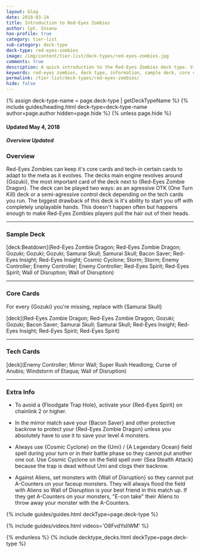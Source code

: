 ```yaml
---
layout: blog
date: 2018-03-24
title: Introduction to Red-Eyes Zombies
author: Cpt. Insano
has-profile: true
category: tier-list
sub-category: deck-type
deck-type: red-eyes-zombies
image: /img/content/tier-list/deck-types/red-eyes-zombies.jpg
comments: true
description: A quick introduction to the Red-Eyes Zombies deck type. View sample deck, core cards, tech cards, quick tips, guides, videos and other information.
keywords: red-eyes zombies, deck type, information, sample deck, core cards, tech cards, quick tips, guides, videos
permalink: /tier-list/deck-types/red-eyes-zombies/
hide: false
---
```


{% assign deck-type-name = page.deck-type | getDeckTypeName %}
{% include guides/heading.html deck-type=deck-type-name author=page.author hidden=page.hide %}
{% unless page.hide %}

#### Updated May 4, 2018 
##### Overview Updated

### Overview
Red-Eyes Zombies can keep it's core cards and tech-in certain cards to adapt to the meta as it evolves. The decks main engine revolves around {Gozuki}, the most important card of the deck next to {Red-Eyes Zombie Dragon}. The deck can be played two ways: as an agressive OTK (One Turn Kill) deck or a semi-agressive control deck depending on the tech cards you run. The biggest drawback of this deck is it's ability to start you off with completely unplayable hands. This doesn't happen often but happens enough to make Red-Eyes Zombies players pull the hair out of their heads.

---

### Sample Deck

[deck:Beatdown](Red-Eyes Zombie Dragon; Red-Eyes Zombie Dragon; Gozuki; Gozuki; Gozuki; Samurai Skull; Samurai Skull; Bacon Saver; Red-Eyes Insight; Red-Eyes Insight; Cosmic Cyclone; Storm; Storm; Enemy Controller; Enemy Controller; Enemy Controller; Red-Eyes Spirit; Red-Eyes Spirit; Wall of Disruption; Wall of Disruption) 

---

### Core Cards  
For every {Gozuki} you're missing, replace with {Samurai Skull}  

[deck](Red-Eyes Zombie Dragon; Red-Eyes Zombie Dragon; Gozuki; Gozuki; Bacon Saver; Samurai Skull; Samurai Skull; Red-Eyes Insight; Red-Eyes Insight; Red-Eyes Spirit; Red-Eyes Spirit)
  
---

### Tech Cards

[deck](Enemy Controller; Mirror Wall; Super Rush Headlong; Curse of Anubis; Windstorm of Etaqua; Wall of Disruption)

---

### Extra Info

- To avoid a {Floodgate Trap Hole}, activate your {Red-Eyes Spirit} on chainlink 2 or higher.

- In the mirror match save your {Bacon Saver} and other protective backrow to protect your {Red-Eyes Zombie Dragon} unless you absolutely have to use it to save your level 4 monsters.

- Always use {Cosmic Cyclone} on the {Umi} / {A Legendary Ocean} field spell during your turn or in their battle phase so they cannot put another one out. Use Cosmic Cyclone on the field spell over {Sea Stealth Attack} because the trap is dead without Umi and clogs their backrow.

- Against Aliens, set monsters with {Wall of Disruption} so they cannot put A-Counters on your faceup monsters. They will always flood the field with Aliens so Wall of Disruption is your best friend in this match up. If they get A-Counters on your monsters, "E-con take" their Aliens to throw away your monster with the A-Counters.

{% include guides/guides.html deckType=page.deck-type %}

{% include guides/videos.html videos='O8FvdYslIWM' %}

{% endunless %}
{% include decktype_decks.html deckType=page.deck-type %}
